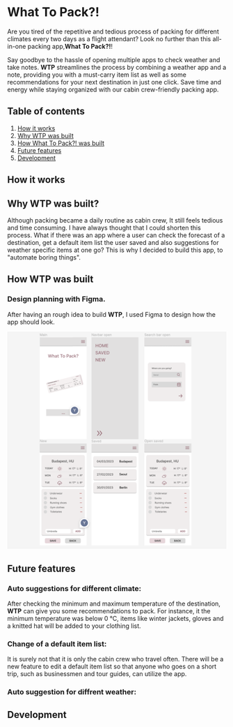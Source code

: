 # What To Pack?!

<!-- [![Netlify Status](https://api.netlify.com/api/v1/badges/61aa5294-7ef4-4d3d-978c-b61c9ac5fe4e/deploy-status)](https://app.netlify.com/sites/enchord/deploys) -->

Are you tired of the repetitive and tedious process of packing for different climates every two days as a flight attendant? Look no further than this all-in-one packing app,**What To Pack?!**!

Say goodbye to the hassle of opening multiple apps to check weather and take notes. **WTP** streamlines the process by combining a weather app and a note, providing you with a must-carry item list as well as some recommendations for your next destination in just one click. Save time and energy while staying organized with our cabin crew-friendly packing app.

## Table of contents

1. [How it works](#how-it-works)
2. [Why WTP was built](#why-wtp-was-built)
3. [How What To Pack?! was built](#how-what-to-pack-was-built)
4. [Future features](#future-features)
5. [Development](#development)

## How it works

## Why WTP was built?

Although packing became a daily routine as cabin crew, It still feels tedious and time consuming. I have always thought that I could shorten this process. What if there was an app where a user can check the forecast of a destination, get a default item list the user saved and also suggestions for weather specific items at one go? This is why I decided to build this app, to "automate boring things".

## How WTP was built

### Design planning with Figma.

After having an rough idea to build **WTP**, I used Figma to design how the app should look.

![WTP design](src/assets/figmaForWTP.png)

## Future features

### Auto suggestions for different climate:

After checking the minimum and maximum temperature of the destination, **WTP** can give you some recommendations to pack. For instance, it the minimum temperature was below 0 °C, items like winter jackets, gloves and a knitted hat will be added to your clothing list.

### Change of a default item list:

It is surely not that it is only the cabin crew who travel often. There will be a new feature to edit a default item list so that anyone who goes on a short trip, such as businessmen and tour guides, can utilize the app.

### Auto suggestion for diffrent weather:

## Development
